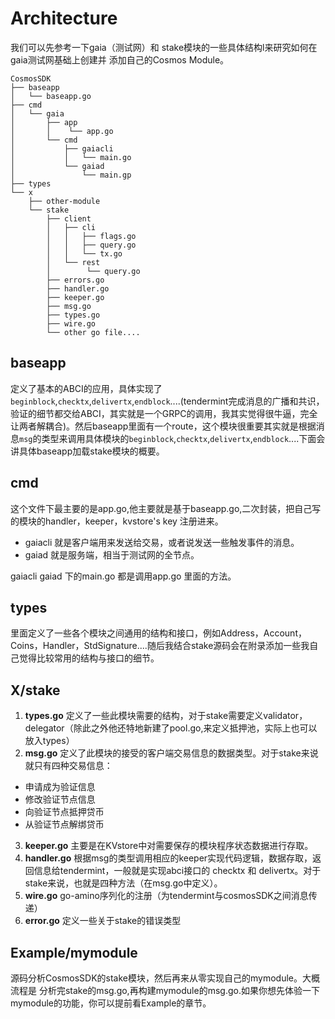 # Architecture

我们可以先参考一下gaia（测试网）和 stake模块的一些具体结构l来研究如何在gaia测试网基础上创建并 添加自己的Cosmos Module。

```
CosmosSDK
├── baseapp
│   └── baseapp.go
├── cmd
│   └── gaia
│       ├── app
│       │    └── app.go
│       └── cmd
│           ├── gaiacli
│           │   └── main.go
│           └── gaiad
│               └── main.gp 
├── types
└── x
    ├── other-module
    └── stake
        ├── client
        │   ├── cli
        │   │   ├── flags.go
        │   │   ├── query.go
        │   │   └── tx.go
        │   └── rest
        │        └── query.go
        ├── errors.go
        ├── handler.go
        ├── keeper.go
        ├── msg.go
        ├── types.go
        ├── wire.go
        └── other go file....       
```
## baseapp
定义了基本的ABCI的应用，具体实现了`beginblock`,`checktx`,`delivertx`,`endblock`....(tendermint完成消息的广播和共识，验证的细节都交给ABCI，其实就是一个GRPC的调用，我其实觉得很牛逼，完全让两者解耦合)。然后baseapp里面有一个route，这个模块很重要其实就是根据消息`msg`的类型来调用具体模块的`beginblock`,`checktx`,`delivertx`,`endblock`....下面会讲具体baseapp加载stake模块的概要。

## cmd
这个文件下最主要的是app.go,他主要就是基于baseapp.go,二次封装，把自己写的模块的handler，keeper，kvstore's key 注册进来。

* gaiacli 就是客户端用来发送给交易，或者说发送一些触发事件的消息。
* gaiad   就是服务端，相当于测试网的全节点。

gaiacli gaiad 下的main.go 都是调用app.go 里面的方法。
## types
里面定义了一些各个模块之间通用的结构和接口，例如Address，Account，Coins，Handler，StdSignature....随后我结合stake源码会在附录添加一些我自己觉得比较常用的结构与接口的细节。
## X/stake
1. **types.go** 定义了一些此模块需要的结构，对于stake需要定义validator，delegator（除此之外他还特地新建了pool.go,来定义抵押池，实际上也可以放入types）
2. **msg.go** 定义了此模块的接受的客户端交易信息的数据类型。对于stake来说就只有四种交易信息： 
  * 申请成为验证信息
  * 修改验证节点信息
  * 向验证节点抵押贷币
  * 从验证节点解绑贷币
3. **keeper.go** 主要是在KVstore中对需要保存的模块程序状态数据进行存取。
4. **handler.go** 根据msg的类型调用相应的keeper实现代码逻辑，数据存取，返回信息给tendermint，一般就是实现abci接口的 checktx 和 delivertx。对于stake来说，也就是四种方法（在msg.go中定义）。
5. **wire.go**  go-amino序列化的注册（为tendermint与cosmosSDK之间消息传递）
6. **error.go** 定义一些关于stake的错误类型 

## Example/mymodule
源码分析CosmosSDK的stake模块，然后再来从零实现自己的mymodule。大概流程是 分析完stake的msg.go,再构建mymodule的msg.go.如果你想先体验一下mymodule的功能，你可以提前看Example的章节。